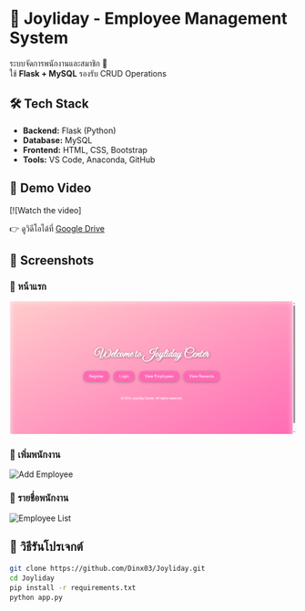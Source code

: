 # 🎯 Joyliday - Employee Management System

ระบบจัดการพนักงานและสมาชิก 🎉  
ใช้ **Flask + MySQL** รองรับ CRUD Operations  

## 🛠 Tech Stack
- **Backend:** Flask (Python)
- **Database:** MySQL
- **Frontend:** HTML, CSS, Bootstrap
- **Tools:** VS Code, Anaconda, GitHub

## 🎥 Demo Video
[![Watch the video]

👉 ดูวิดีโอได้ที่ [Google Drive]([https://drive.google.com/YOUR_VIDEO_LINK](https://drive.google.com/file/d/1kcrTKREejmyg2Fo946VTjcgNLksZBA-P/view?usp=sharing))

## 📸 Screenshots
### 🔹 หน้าแรก
![Home Page](joyliday_port/img_1.png)

### 🔹 เพิ่มพนักงาน
![Add Employee](screenshots/add_employee.png)

### 🔹 รายชื่อพนักงาน
![Employee List](screenshots/employees.png)

## 🚀 วิธีรันโปรเจกต์
```sh
git clone https://github.com/Dinx03/Joyliday.git
cd Joyliday
pip install -r requirements.txt
python app.py
